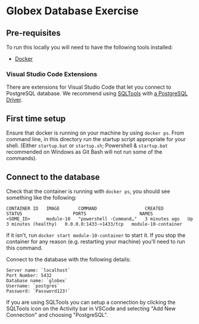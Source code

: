 # Globex Database Exercise

## Pre-requisites

To run this locally you will need to have the following tools installed:

* [Docker](https://www.docker.com/products/docker-desktop)

### Visual Studio Code Extensions

There are extensions for Visual Studio Code that let you connect to PostgreSQL database. We recommend using [SQLTools](https://marketplace.visualstudio.com/items?itemName=mtxr.sqltools) with [a PostgreSQL Driver](https://marketplace.visualstudio.com/items?itemName=mtxr.sqltools-driver-pg).

## First time setup

Ensure that docker is running on your machine by using `docker ps`.
From command line, in this directory run the startup script appropriate for your shell. (Either `startup.bat` or `startup.sh`; Powershell & `startup.bat` recommended on Windows as Git Bash will not run some of the commands).

## Connect to the database

Check that the container is running with `docker ps`, you should see something like the following:

```text
CONTAINER ID   IMAGE       COMMAND                  CREATED         STATUS                   PORTS                    NAMES
<SOME_ID>      module-10   "powershell -Command…"   3 minutes ago   Up 3 minutes (healthy)   0.0.0.0:1433->1433/tcp   module-10-container
```

If it isn't, run `docker start module-10-container` to start it. If you stop the container for any reason (e.g. restarting your machine) you'll need to run this command.

Connect to the database with the following details:  
```
Server name: `localhost`  
Port Number: 5432
Database name: `globex`
Username: `postgres`  
Password: `Password123!`
```
If you are using SQLTools you can setup a connection by clicking the SQLTools icon on the Activity bar in VSCode and selecting "Add New Connection" and choosing "PostgreSQL".
